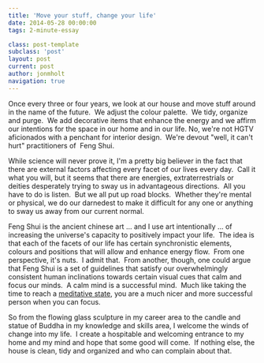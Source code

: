 ```yaml
---
title: 'Move your stuff, change your life'
date: 2014-05-28 00:00:00 
tags: 2-minute-essay

class: post-template
subclass: 'post'
layout: post
current: post
author: jonmholt
navigation: true
---
```

Once every three or four years, we look at our house and move stuff around in the name of the future. &nbsp;We adjust the colour palette. &nbsp;We tidy, organize and purge. &nbsp;We add decorative items that enhance the energy and we affirm our intentions for the space in our home and in our life. No, we're not HGTV aficionados with a penchant for interior design. &nbsp;We're devout "well, it can't hurt" practitioners of &nbsp;Feng Shui.

<a name="more"></a>While science will never prove it, I'm a pretty big believer in the fact that there are external factors affecting every facet of our lives every day. &nbsp;Call it what you will, but it seems that there are energies, extraterrestrials or deities desperately trying to sway us in advantageous directions. &nbsp;All you have to do is listen. &nbsp;But we all put up road blocks. &nbsp;Whether they're mental or physical, we do our darnedest to make it difficult for any one or anything to sway us away from our current normal.

Feng Shui is the ancient chinese art ... and I use art intentionally ... of increasing the universe's capacity to positively impact your life. &nbsp;The idea is that each of the facets of our life has certain synchronistic elements, colours and positions that will allow and enhance energy flow. &nbsp;From one perspective, it's nuts. &nbsp;I admit that. &nbsp;From another, though, one could argue that Feng Shui is a set of guidelines that satisfy our overwhelmingly consistent human inclinations towards certain visual cues that calm and focus our minds. &nbsp;A calm mind is a successful mind. &nbsp;Much like taking the time to reach a [meditative state](http://www.twentyfivetwenty.ca/2014/05/zen-and-art-of-road-cycling.html), you are a much nicer and more successful person when you can focus.

So from the flowing glass sculpture in my career area to the candle and statue of Buddha in my knowledge and skills area, I welcome the winds of change into my life. &nbsp;I create a hospitable and welcoming entrance to my home and my mind and hope that some good will come. &nbsp;If nothing else, the house is clean, tidy and organized and who can complain about that.
